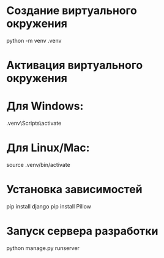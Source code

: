 # Создание виртуального окружения
python -m venv .venv

# Активация виртуального окружения
# Для Windows:
.venv\Scripts\activate
# Для Linux/Mac:
source .venv/bin/activate

# Установка зависимостей
pip install django
pip install Pillow

# Запуск сервера разработки
python manage.py runserver